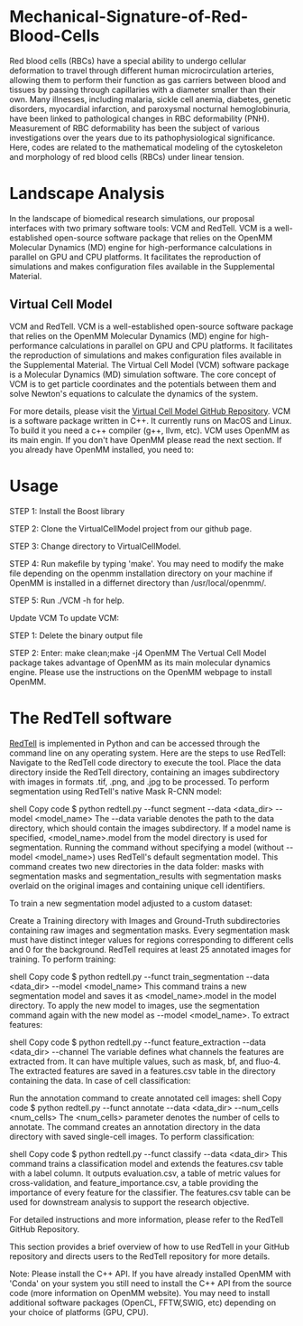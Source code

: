 # Mechanical-Signature-of-Red-Blood-Cells
Red blood cells (RBCs) have a special ability to undergo cellular deformation to travel through different human microcirculation arteries, allowing them to perform their function as gas carriers between blood and tissues by passing through capillaries with a diameter smaller than their own.
Many illnesses, including malaria, sickle cell anemia, diabetes, genetic disorders, myocardial infarction, and paroxysmal nocturnal hemoglobinuria, have been linked to pathological changes in RBC deformability (PNH).
Measurement of RBC deformability has been the subject of various investigations over the years due to its pathophysiological significance. 
Here, codes are related to the mathematical modeling of the cytoskeleton and morphology of red blood cells (RBCs) under linear tension.
# Landscape Analysis
In the landscape of biomedical research simulations, our proposal interfaces with two primary software tools: VCM and RedTell. VCM is a well-established open-source software package that relies on the OpenMM Molecular Dynamics (MD) engine for high-performance calculations in parallel on GPU and CPU platforms. It facilitates the reproduction of simulations and makes configuration files available in the Supplemental Material.
## Virtual Cell Model
VCM and RedTell. VCM is a well-established open-source software package that relies on the OpenMM Molecular Dynamics (MD) engine for high-performance calculations in parallel on GPU and CPU platforms. It facilitates the reproduction of simulations and makes configuration files available in the Supplemental Material.
The Virtual Cell Model (VCM) software package is a Molecular Dynamics (MD) simulation software. The core concept of VCM is to get particle coordinates and the potentials between them and solve Newton's equations to calculate the dynamics of the system.

For more details, please visit the [Virtual Cell Model GitHub Repository](https://github.com/afarnudi/VirtualCellModel).
VCM is a software package written in C++. It currently runs on MacOS and Linux. To build it you need a c++ compiler (g++, llvm, etc). VCM uses OpenMM as its main engin. If you don't have OpenMM please read the next section. If you already have OpenMM installed, you need to:
# Usage
STEP 1: Install the Boost library

STEP 2: Clone the VirtualCellModel project from our github page.

STEP 3: Change directory to VirtualCellModel.

STEP 4: Run makefile by typing 'make'. You may need to modify the make file depending on the openmm installation directory on your machine if OpenMM is installed in a differnet directory than /usr/local/openmm/.

STEP 5: Run ./VCM -h for help.

Update VCM
To update VCM:

STEP 1: Delete the binary output file

STEP 2: Enter:
make clean;make -j4
OpenMM
The Vertual Cell Model package takes advantage of OpenMM as its main molecular dynamics engine. Please use the instructions on the OpenMM webpage to install OpenMM.
# The RedTell software 
[RedTell](https://github.com/marrlab/RedTell) is implemented in Python and can be accessed through the command line on any operating system. Here are the steps to use RedTell:
Navigate to the RedTell code directory to execute the tool.
Place the data directory inside the RedTell directory, containing an images subdirectory with images in formats .tif, .png, and .jpg to be processed.
To perform segmentation using RedTell's native Mask R-CNN model:

shell
Copy code
$ python redtell.py --funct segment --data <data_dir> --model <model_name>
The --data variable denotes the path to the data directory, which should contain the images subdirectory.
If a model name is specified, <model_name>.model from the model directory is used for segmentation.
Running the command without specifying a model (without --model <model_name>) uses RedTell's default segmentation model.
This command creates two new directories in the data folder: masks with segmentation masks and segmentation_results with segmentation masks overlaid on the original images and containing unique cell identifiers.

To train a new segmentation model adjusted to a custom dataset:

Create a Training directory with Images and Ground-Truth subdirectories containing raw images and segmentation masks.
Every segmentation mask must have distinct integer values for regions corresponding to different cells and 0 for the background.
RedTell requires at least 25 annotated images for training.
To perform training:

shell
Copy code
$ python redtell.py --funct train_segmentation --data <data_dir> --model <model_name>
This command trains a new segmentation model and saves it as <model_name>.model in the model directory.
To apply the new model to images, use the segmentation command again with the new model as --model <model_name>.
To extract features:

shell
Copy code
$ python redtell.py --funct feature_extraction --data <data_dir> --channel <channel>
The <channel> variable defines what channels the features are extracted from.
It can have multiple values, such as mask, bf, and fluo-4.
The extracted features are saved in a features.csv table in the directory containing the data.
In case of cell classification:

Run the annotation command to create annotated cell images:
shell
Copy code
$ python redtell.py --funct annotate --data <data_dir> --num_cells <num_cells>
The <num_cells> parameter denotes the number of cells to annotate.
The command creates an annotation directory in the data directory with saved single-cell images.
To perform classification:

shell
Copy code
$ python redtell.py --funct classify --data <data_dir>
This command trains a classification model and extends the features.csv table with a label column.
It outputs evaluation.csv, a table of metric values for cross-validation, and feature_importance.csv, a table providing the importance of every feature for the classifier.
The features.csv table can be used for downstream analysis to support the research objective.

For detailed instructions and more information, please refer to the RedTell GitHub Repository.

This section provides a brief overview of how to use RedTell in your GitHub repository and directs users to the RedTell repository for more details.


Note: Please install the C++ API. If you have already installed OpenMM with 'Conda' on your system you still need to install the C++ API from the source code (more information on OpenMM website). You may need to install additional software packages (OpenCL, FFTW,SWIG, etc) depending on your choice of platforms (GPU, CPU).
